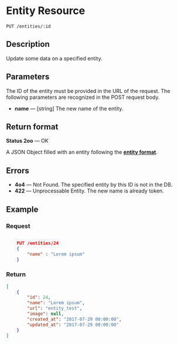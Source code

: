 # Entity Resource

    PUT /entities/:id

## Description

Update some data on a specified entity.

## Parameters

The ID of the entity must be provided in the URL of the request.
The following parameters are recognized in the POST request body.

- **name** — [string] The new name of the entity.

## Return format

**Status 2oo** — OK

A JSON Object filled with an entity following the **[entity format][]**.

## Errors

- **4o4** — Not Found. The specified entity by this ID is not in the DB.
- **422** — Unprocessable Entity. The new name is already token.

## Example

### **Request**

``` json

    PUT /entities/24
    {
        "name" : "Lorem ipsum"
    }

```

### **Return**

``` json
[
    {
        "id": 24,
        "name": "Lorem ipsum",
        "url": "entity_test",
        "image": null,
        "created_at": "2017-07-29 00:00:00",
        "updated_at": "2017-07-29 00:00:00"
    }
]
```

[entity format]: ../../formats.md#short-format-entity
